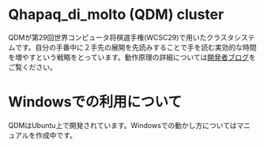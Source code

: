 # Qhapaq_di_molto (QDM) cluster
QDMが第29回世界コンピュータ将棋選手権(WCSC29)で用いたクラスタシステムです。自分の手番中に２手先の展開を先読みすることで手を読む実効的な時間を増やすという戦略をとっています。動作原理の詳細については[開発者ブログ](http://qhapaq.hatenablog.com/entry/2019/05/07/190320)をご覧ください。

# Windowsでの利用について
QDMはUbuntu上で開発されています。Windowsでの動かし方についてはマニュアルを作成中です。